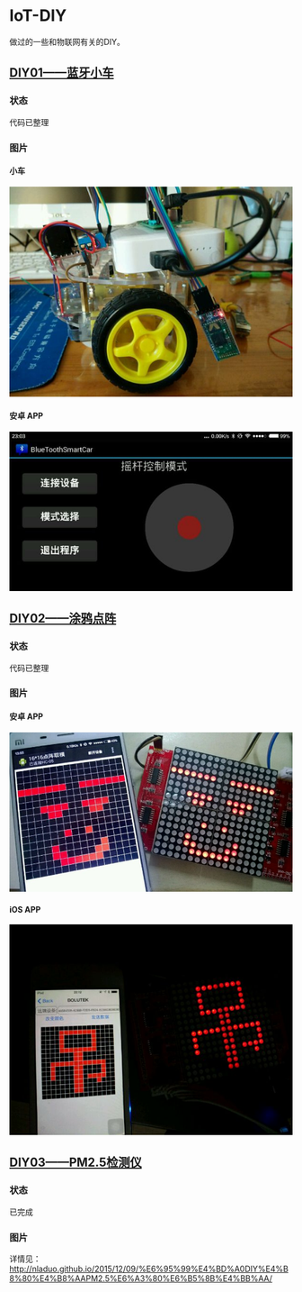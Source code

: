 # IoT-DIY
做过的一些和物联网有关的DIY。

## [DIY01——蓝牙小车](./01蓝牙小车)
### 状态
代码已整理
### 图片
#### 小车
![](01蓝牙小车/SmartCar.jpg)
#### 安卓 APP
![](01蓝牙小车/BleSmartCar_android.jpg)

## [DIY02——涂鸦点阵](./02涂鸦点阵)
### 状态
代码已整理
### 图片
#### 安卓 APP
![](02涂鸦点阵/DoodleMatrix_android.jpg)
#### iOS APP
![](02涂鸦点阵/DoodleMatrix_iOS.jpg)

## [DIY03——PM2.5检测仪](./03PM2.5检测仪)
### 状态
已完成
### 图片
详情见： http://nladuo.github.io/2015/12/09/%E6%95%99%E4%BD%A0DIY%E4%B8%80%E4%B8%AAPM2.5%E6%A3%80%E6%B5%8B%E4%BB%AA/
